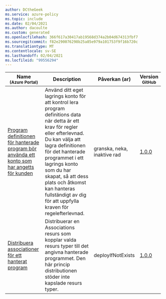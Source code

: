 ```yaml
---
author: DCtheGeek
ms.service: azure-policy
ms.topic: include
ms.date: 02/04/2021
ms.author: dacoulte
ms.custom: generated
ms.openlocfilehash: 366f617a30417ab19568d374a2b04d674313fbf7
ms.sourcegitcommit: f82e290076298b25a85e979a101753f9f16b720c
ms.translationtype: MT
ms.contentlocale: sv-SE
ms.lasthandoff: 02/04/2021
ms.locfileid: "99556294"
---
```

|Name<br /><sub>(Azure Portal)</sub> |Description |Påverkan (ar) |Version<br /><sub>GitHub</sub> |
|---|---|---|---|
|[Program definitionen för hanterade program bör använda ett konto som har angetts för kunden](https://portal.azure.com/#blade/Microsoft_Azure_Policy/PolicyDetailBlade/definitionId/%2Fproviders%2FMicrosoft.Authorization%2FpolicyDefinitions%2F9db7917b-1607-4e7d-a689-bca978dd0633) |Använd ditt eget lagrings konto för att kontrol lera program definitions data när detta är ett krav för regler eller efterlevnad. Du kan välja att lagra definitionen för det hanterade programmet i ett lagrings konto som du har skapat, så att dess plats och åtkomst kan hanteras fullständigt av dig för att uppfylla kraven för regelefterlevnad. |granska, neka, inaktive rad |[1.0.0](https://github.com/Azure/azure-policy/blob/master/built-in-policies/policyDefinitions/Managed%20Application/ApplicationDefinition_Missing_StorageAccount_Deny.json) |
|[Distribuera associationer för ett hanterat program](https://portal.azure.com/#blade/Microsoft_Azure_Policy/PolicyDetailBlade/definitionId/%2Fproviders%2FMicrosoft.Authorization%2FpolicyDefinitions%2F17763ad9-70c0-4794-9397-53d765932634) |Distribuerar en Associations resurs som kopplar valda resurs typer till det angivna hanterade programmet.  Den här princip distributionen stöder inte kapslade resurs typer. |deployIfNotExists |[1.0.0](https://github.com/Azure/azure-policy/blob/master/built-in-policies/policyDefinitions/Managed%20Application/AssociationForManagedApplication_Deploy.json) |
